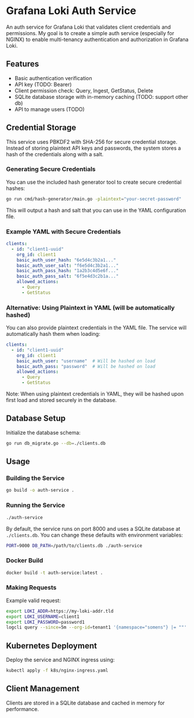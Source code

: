 # Grafana Loki Auth Service

An auth service for Grafana Loki that validates client credentials and permissions. My goal is to create a simple auth service (especially for NGINX) to enable multi-tenancy authentication and authorization in Grafana Loki.

## Features

- Basic authentication verification
- API key (TODO: Bearer)
- Client permission check: Query, Ingest, GetStatus, Delete
- SQLite database storage with in-memory caching (TODO: support other db)
- API to manage users (TODO)

## Credential Storage

This service uses PBKDF2 with SHA-256 for secure credential storage. Instead of storing plaintext API keys and passwords, the system stores a hash of the credentials along with a salt.

### Generating Secure Credentials

You can use the included hash generator tool to create secure credential hashes:

```bash
go run cmd/hash-generator/main.go -plaintext="your-secret-password"
```

This will output a hash and salt that you can use in the YAML configuration file.

### Example YAML with Secure Credentials

```yaml
clients:
  - id: "client1-uuid"
    org_id: client1
    basic_auth_user_hash: "6e5d4c3b2a1..."
    basic_auth_user_salt: "f6e5d4c3b2a1..."
    basic_auth_pass_hash: "1a2b3c4d5e6f..."
    basic_auth_pass_salt: "6f5e4d3c2b1a..."
    allowed_actions:
      - Query
      - GetStatus
```

### Alternative: Using Plaintext in YAML (will be automatically hashed)

You can also provide plaintext credentials in the YAML file. The service will automatically hash them when loading:

```yaml
clients:
  - id: "client1-uuid"
    org_id: client1
    basic_auth_user: "username"  # Will be hashed on load
    basic_auth_pass: "password"  # Will be hashed on load
    allowed_actions:
      - Query
      - GetStatus
```

Note: When using plaintext credentials in YAML, they will be hashed upon first load and stored securely in the database.

## Database Setup

Initialize the database schema:

```bash
go run db_migrate.go --db=./clients.db
```

## Usage

### Building the Service

```bash
go build -o auth-service .
```

### Running the Service

```bash
./auth-service
```

By default, the service runs on port 8000 and uses a SQLite database at `./clients.db`.
You can change these defaults with environment variables:

```bash
PORT=9000 DB_PATH=/path/to/clients.db ./auth-service
```

### Docker Build

```bash
docker build -t auth-service:latest .
```

### Making Requests

Example valid request:

```bash
export LOKI_ADDR=https://my-loki-addr.tld
export LOKI_USERNAME=client1
export LOKI_PASSWORD=password1
logcli query --since=5m --org-id=tenant1 '{namespace="somens"} |= ""' 

```

## Kubernetes Deployment

Deploy the service and NGINX ingress using:

```bash
kubectl apply -f k8s/nginx-ingress.yaml
```

## Client Management

Clients are stored in a SQLite database and cached in memory for performance.
